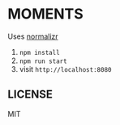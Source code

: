 # MOMENTS

Uses [normalizr](https://github.com/gaearon/normalizr)

1. `npm install`
2. `npm run start`
3. visit `http://localhost:8080`


## LICENSE
MIT